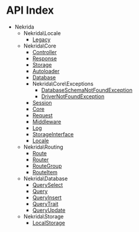 API Index
=========

* Nekrida
    * Nekrida\Locale
        * [Legacy](Nekrida-Locale-Legacy.md)
    * Nekrida\Core
        * [Controller](Nekrida-Core-Controller.md)
        * [Response](Nekrida-Core-Response.md)
        * [Storage](Nekrida-Core-Storage.md)
        * [Autoloader](Nekrida-Core-Autoloader.md)
        * [Database](Nekrida-Core-Database.md)
        * Nekrida\Core\Exceptions
            * [DatabaseSchemaNotFoundException](Nekrida-Core-Exceptions-DatabaseSchemaNotFoundException.md)
            * [DriverNotFoundException](Nekrida-Core-Exceptions-DriverNotFoundException.md)
        * [Session](Nekrida-Core-Session.md)
        * [Core](Nekrida-Core-Core.md)
        * [Request](Nekrida-Core-Request.md)
        * [Middleware](Nekrida-Core-Middleware.md)
        * [Log](Nekrida-Core-Log.md)
        * [StorageInterface](Nekrida-Core-StorageInterface.md)
        * [Locale](Nekrida-Core-Locale.md)
    * Nekrida\Routing
        * [Route](Nekrida-Routing-Route.md)
        * [Router](Nekrida-Routing-Router.md)
        * [RouteGroup](Nekrida-Routing-RouteGroup.md)
        * [RouteItem](Nekrida-Routing-RouteItem.md)
    * Nekrida\Database
        * [QuerySelect](Nekrida-Database-QuerySelect.md)
        * [Query](Nekrida-Database-Query.md)
        * [QueryInsert](Nekrida-Database-QueryInsert.md)
        * [QueryTrait](Nekrida-Database-QueryTrait.md)
        * [QueryUpdate](Nekrida-Database-QueryUpdate.md)
    * Nekrida\Storage
        * [LocalStorage](Nekrida-Storage-LocalStorage.md)

